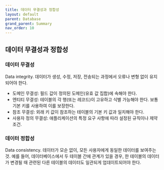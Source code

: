 ```yaml
---
title: 데이터 무결성과 정합성 
layout: default
parent: Database
grand_parent: Summary
nav_order: 10
---
```


## 데이터 무결성과 정합성
### 데이터 무결성
Data integrity. 데이터가 생성, 수정, 저장, 전송되는 과정에서 오류나 변형 없이 유지되어야 한다.<br/>

- 도메인 무결성: 필드 값이 정의된 도메인(유효 값 집합)에 속해야 한다.<br/>
- 엔티티 무결성: 테이블의 각 행(또는 레코드)이 고유하고 식별 가능해야 한다. 보통 기본 키를 사용하여 이를 보장한다.<br/>
- 참조 무결성: 외래 키 값이 참조하는 테이블의 기본 키 값과 일치해야 한다.<br/>
- 사용자 정의 무결성: 애플리케이션의 특정 요구 사항에 따라 설정된 규칙이나 제약조건.<br/>

### 데이터 정합성
Data consistency. 데이터가 모순 없이, 모든 사용자에게 동일한 데이터를 보여주는 것. 예를 들어, 데이터베이스에서 두 테이블 간에 관계가 있을 경우, 한 테이블의 데이터가 변경될 때 관련된 다른 테이블의 데이터도 일관되게 업데이트되어야 한다.<br/>

